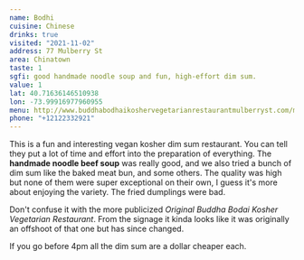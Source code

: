 ```yaml
---
name: Bodhi
cuisine: Chinese
drinks: true
visited: "2021-11-02"
address: 77 Mulberry St
area: Chinatown
taste: 1
sgfi: good handmade noodle soup and fun, high-effort dim sum.
value: 1
lat: 40.71636146510938
lon: -73.99916977960955
menu: http://www.buddhabodhaikoshervegetarianrestaurantmulberryst.com/menu
phone: "+12122332921"
---
```


This is a fun and interesting vegan kosher dim sum restaurant. You can tell they put a lot of time and effort into the preparation of everything. The **handmade noodle beef soup** was really good, and we also tried a bunch of dim sum like the baked meat bun, and some others. The quality was high but none of them were super exceptional on their own, I guess it's more about enjoying the variety. The fried dumplings were bad.

Don't confuse it with the more publicized *Original Buddha Bodai Kosher Vegetarian Restaurant*. From the signage it kinda looks like it was originally an offshoot of that one but has since changed.

If you go before 4pm all the dim sum are a dollar cheaper each.
